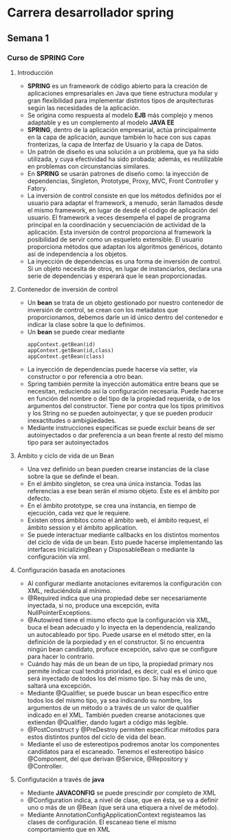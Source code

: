 # Carrera desarrollador spring
## Semana 1
### Curso de __SPRING__ Core

1. Introducción

	- __SPRING__ es un framework de código abierto para la creación de aplicaciones empresariales en Java que tiene estructura modular y gran flexibilidad para implementar distintos tipos de arquitecturas según las necesidades de la aplicación. 
	- Se origina como respuesta al modelo __EJB__ más complejo y menos adaptable y es un complemento al modelo __JAVA EE__ 
	- __SPRING__, dentro de la aplicación empresarial, actúa principalmente en la capa de aplicación, aunque también lo hace con sus capas fronterizas, la capa de Interfaz de Usuario y la capa de Datos.
	- Un patrón de diseño es una solución a un problema, que ya ha sido utilizada, y cuya efectividad ha sido probada;
además, es reutilizable en problemas con circunstancias similares.
	- En __SPRING__ se usarán patrones de diseño como: la inyección de dependencias, Singleton, Prototype, Proxy, MVC, Front Controller y Fatory. 
	- La inversión de control consiste en que los métodos definidos por el usuario para adaptar el framework, a menudo, serán llamados desde el mismo framework, en lugar de desde el código de aplicación del usuario. El framework a veces desempeña el papel de programa principal en la coordinación y secuenciación de actividad de la aplicación. Esta inversión de control proporciona al framework la posibilidad de servir como un esqueleto extensible. El usuario proporciona métodos que adaptan los algoritmos genéricos, dotanto así de independencia a los objetos.
	- La inyección de dependencias es una forma de inversión de control. Si un objeto necesita de otros, en lugar de instanciarlos, declara una serie de dependencias y esperará que le sean proporcionadas.

2. Contenedor de inversión de control

	- Un __bean__ se trata de un objeto gestionado por nuestro contenedor de inversión de control, se crean con los metadatos que proporcionamos, debemos darle un id único dentro del contenedor e indicar la clase sobre la que lo definimos.
	- Un __bean__ se puede crear mediante 
		```
		appContext.getBean(id)
		appContext.getBean(id,class)
		appContext.getBean(class)

	- La inyección de dependencias puede hacerse vía setter, vía constructor o por referencia a otro bean.
	- Spring también permite la inyección automática entre beans que se necesitan, reduciendo así la configuración necesaria. Puede hacerse en función del nombre o del tipo de la propiedad requerida, o de los argumentos del constructor. Tiene por contra que los tipos primitivos y los String no se pueden autoinyectar, y que se pueden producir inexactitudes o ambigüedades.
	- Mediante instrucciones específicas se puede excluir beans de ser autoinyectados o dar preferencia a un bean frente al resto del mismo tipo para ser autoinyectados

3. Ámbito y ciclo de vida de un Bean
	- Una vez definido un bean pueden crearse instancias de la clase sobre la que se definde el bean.
	- En el ámbito singleton, se crea una única instancia. Todas las referencias a ese bean serán el mismo objeto. Este es el ámbito por defecto.
	- En el ámbito prototype, se crea una instancia, en tiempo de ejecución, cada vez que le requiere.
	- Existen otros ámbitos como el ámbito web, el ámbito request, el ámbito session y el ámbito application.
	- Se puede interactuar mediante callbacks en los distintos momentos del ciclo de vida de un bean. Esto puede hacerse implementando las interfaces InicializingBean y DisposableBean o mediante la configuración vía xml.
	
4. Configuración basada en anotaciones

	- Al configurar mediante anotaciones evitaremos la configuración con XML, reduciéndola al mínimo.
	- @Required indica que una propiedad debe ser necesariamente inyectada, si no, produce una excepción, evita NullPointerExceptions.
	- @Autowired tiene el mismo efecto que la configuración vía XML, buca el bean adecuado y lo inyecta en la dependencia, realizando un autocableado por tipo. Puede usarse en el método stter, en la definición de la porpiedad y en el constructor. Si no encuentra ningún bean candidato, profuce excepción, salvo que se configure para hacer lo contrario.
	- Cuándo hay más de un bean de un tipo, la propiedad primary nos permite indicar cual tendrá prioridad, es decir, cuál es el único que será inyectado de todos los del mismo tipo. Si hay más de uno, saltará una excepción.
	- Mediante @Qualifier, se puede buscar un bean específico entre todos los del mismo tipo, ya sea indicando su nombre, los argumentos de un método o a través de un valor de qualifier indicado en el XML. También pueden crearse anotaciones que extiendan @Qualifier, dando lugart a código más legible.
	- @PostConstruct y @PreDestroy permiten especificar métodos para estos distintos puntos del ciclo de vida del bean.
	- Mediante el uso de estereotipos podremos anotar los componentes candidatos para el escaneado. Tenemos el estereotipo básico @Component, del que derivan @Service, @Repository y @Controller.
	
5. Configutación a través de __java__

	- Mediante __JAVACONFIG__ se puede prescindir por completo de XML
	- @Configuration indica, a nivel de clase, que en ésta, se va a definir uno o más de un @Bean (que será una etiquera a nivel de método).
	- Mediante AnnotationConfigApplicationContext registeamos las clases de configuración. El escaneao tiene el mismo comportamiento que en XML

